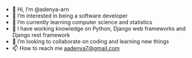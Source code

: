 - 👋 Hi, I’m @adenya-arn
- 👀 I’m interested in being a software developer 
- 🌱 I’m currently learning computer science and statistics
- 🌱 I have working knowledge on Python, Django web frameworks and Django rest framework
- 💞️ I’m looking to collaborate on coding and learning new things
- 📫 How to reach me aadenya7@gmail.com
<!---
adenya-arn/adenya-arn is a ✨ special ✨ repository because its `README.md` (this file) appears on your GitHub profile.
You can click the Preview link to take a look at your changes.
--->
